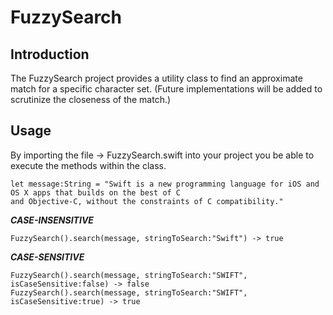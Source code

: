 # FuzzySearch

Introduction
------------------------------

The FuzzySearch project provides a utility class to find an approximate match for a specific character set. (Future implementations will be added to scrutinize the closeness of the match.) 

Usage
------------------------------
By importing the file -> FuzzySearch.swift into your project you be able to execute the methods within the class.
    
    let message:String = "Swift is a new programming language for iOS and OS X apps that builds on the best of C                                 and Objective-C, without the constraints of C compatibility."

***CASE-INSENSITIVE***

    FuzzySearch().search(message, stringToSearch:"Swift") -> true

***CASE-SENSITIVE***

    FuzzySearch().search(message, stringToSearch:"SWIFT", isCaseSensitive:false) -> false
    FuzzySearch().search(message, stringToSearch:"SWIFT", isCaseSensitive:true) -> true
